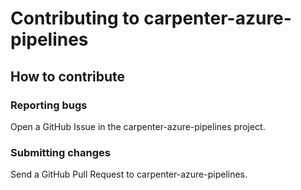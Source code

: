 # Contributing to carpenter-azure-pipelines

## How to contribute

### Reporting bugs

Open a GitHub Issue in the carpenter-azure-pipelines project.

### Submitting changes

Send a GitHub Pull Request to carpenter-azure-pipelines.
